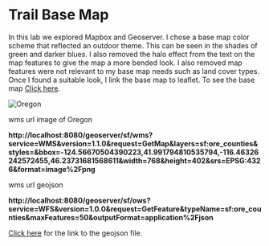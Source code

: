 # Trail Base Map

In this lab we explored Mapbox and Geoserver. I chose a base map color scheme that reflected an outdoor theme. This can be seen in the shades of green and darker blues. I also removed the halo effect from the text on the map features to give the map a more bended look. I also removed map features were not relevant to my base map needs such as land cover types. Once I found a suitable look, I link the base map to leaflet. To see the base map <a href="https://clarype.github.io/TrailBaseMap/" target="_blank">Click here</a>.

<img src="https://github.com/clarype/TrailBaseMap/blob/master/images/org.PNG" alt="Oregon">

wms url image of Oregon

**http://localhost:8080/geoserver/sf/wms?service=WMS&version=1.1.0&request=GetMap&layers=sf:ore_counties&styles=&bbox=-124.56670504390223,41.991794810535794,-116.46326242572455,46.23731681568611&width=768&height=402&srs=EPSG:4326&format=image%2Fpng**

wms url geojson 

**http://localhost:8080/geoserver/sf/ows?service=WFS&version=1.0.0&request=GetFeature&typeName=sf:ore_counties&maxFeatures=50&outputFormat=application%2Fjson**

<a href="https://github.com/clarype/TrailBaseMap/blob/master/assets/ore_counties.geojson" target="_blank">Click here</a> for the link to the geojson file.


